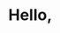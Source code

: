 <!-- index.html -->
<!DOCTYPE html>
<html>
  <head>
    <title>My Cool Game</title>
  </head>
  <body>
    <h1>Hello, </h1>
  </body>
</html>
